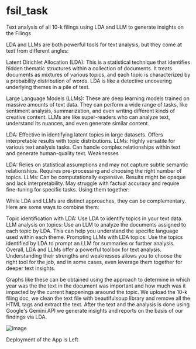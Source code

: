 # fsil_task
Text analysis of all 10-k filings using  LDA and LLM to generate insights on the Filings

LDA and LLMs are both powerful tools for text analysis, but they come at text from different angles:

Latent Dirichlet Allocation (LDA): This is a statistical technique that identifies hidden thematic structures within a collection of documents. It treats documents as mixtures of various topics, and each topic is characterized by a probability distribution of words. LDA is like a detective uncovering underlying themes in a pile of text.

Large Language Models (LLMs): These are deep learning models trained on massive amounts of text data. They can perform a wide range of tasks,  like sentiment analysis, summarization, and even writing different kinds of creative content. LLMs are like super-readers who can analyze text, understand its nuances, and even generate similar content.

LDA: Effective in identifying latent topics in large datasets. Offers interpretable results with topic distributions.
LLMs: Highly versatile for various text analysis tasks. Can handle complex relationships within text and generate human-quality text.
Weaknesses

LDA: Relies on statistical assumptions and may not capture subtle semantic relationships. Requires pre-processing and choosing the right number of topics.
LLMs: Can be computationally expensive. Results might be opaque and lack interpretability. May struggle with factual accuracy and require fine-tuning for specific tasks.
Using them together:

While LDA and LLMs are distinct approaches, they can be complementary. Here are some ways to combine them:

Topic identification with LDA: Use LDA to identify topics in your text data.
LLM analysis on topics: Use an LLM to analyze the documents assigned to each topic by LDA. This can help you understand the specific language used within each theme.
Prompting LLMs with LDA topics: Use the topics identified by LDA to prompt an LLM for summaries or further analysis.
Overall, LDA and LLMs offer a powerful toolbox for text analysis. Understanding their strengths and weaknesses allows you to choose the right tool for the job, and in some cases, even leverage them together for deeper text insights.

Graphs like these can be obtained using the approach to determine in which year was the the text in the document was important and how much was it impacted by the current happenings araound the topic. We upload the 10-k filing doc, we clean the text file with beautifulsoup library and remove all the HTML tags and extract the text. After the text and the analysis is done using Google's Gemini API we generate insights and reports on the basis of our findings via LDA. 

![image](https://github.com/GhoulMac/fsil_task/assets/72375582/df7afb7c-b2dd-4b50-b5b7-b845ce15e348)

Deployment of the App is Left
